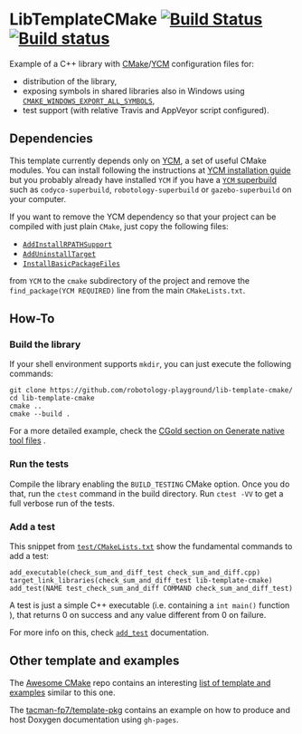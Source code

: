 LibTemplateCMake [![Build Status](https://travis-ci.org/robotology-playground/lib-template-cmake.svg?branch=master)](https://travis-ci.org/robotology-playground/lib-template-cmake) [![Build status](https://ci.appveyor.com/api/projects/status/64u9i4j4jjcmjdpt/branch/master)](https://ci.appveyor.com/project/traversaro/lib-template-cmake/branch/master)
===========

Example of a C++ library with [CMake](https://cmake.org/)/[YCM](https://github.com/robotology/ycm) configuration files for:
  * distribution of the library,
  * exposing symbols in shared libraries also in Windows using [`CMAKE_WINDOWS_EXPORT_ALL_SYMBOLS`](https://blog.kitware.com/create-dlls-on-windows-without-declspec-using-new-cmake-export-all-feature/), 
  * test support (with relative Travis and AppVeyor script configured).
  
## Dependencies 
This template currently depends only on [YCM](https://github.com/robotology/ycm), 
a set of useful CMake modules. You can install following the instructions at [YCM installation guide](http://robotology.github.io/ycm/gh-pages/master/manual/ycm-installing.7.html)
but you probably already have installed `YCM` if you have a [`YCM` superbuild](https://robotology.github.io/ycm/gh-pages/master/manual/ycm-superbuild.7.html) such as `codyco-superbuild`, `robotology-superbuild` or `gazebo-superbuild` on your computer.  

If you want to remove the YCM dependency so that your project can be compiled with just plain `CMake`, just copy the 
following files:
* [`AddInstallRPATHSupport`](https://github.com/robotology/ycm/blob/master/modules/AddInstallRPATHSupport.cmake)
* [`AddUninstallTarget`](https://github.com/robotology/ycm/blob/master/modules/AddUninstallTarget.cmake)
* [`InstallBasicPackageFiles`](https://github.com/robotology/ycm/blob/master/modules/InstallBasicPackageFiles.cmake)

from `YCM` to the `cmake` subdirectory of the project and remove the `find_package(YCM REQUIRED)` line from 
the main `CMakeLists.txt`. 

## How-To

### Build the library  
If your shell environment supports `mkdir`, you can just execute the following commands:
~~~
git clone https://github.com/robotology-playground/lib-template-cmake/
cd lib-template-cmake
cmake ..
cmake --build .
~~~

For a more detailed example, check the [CGold section on Generate native tool files](https://cgold.readthedocs.io/en/latest/first-step/generate-native-tool.html) . 

### Run the tests 
Compile the library enabling the `BUILD_TESTING` CMake option. 
Once you do that, run the `ctest` command in the build directory. 
Run `ctest -VV` to get a full verbose run of the tests. 

### Add a test 
This snippet from [`test/CMakeLists.txt`](test/CMakeLists.txt) show
the fundamental commands to add a test:
~~~
add_executable(check_sum_and_diff_test check_sum_and_diff.cpp)
target_link_libraries(check_sum_and_diff_test lib-template-cmake)
add_test(NAME test_check_sum_and_diff COMMAND check_sum_and_diff_test)
~~~
A test is just a simple C++ executable (i.e. containing a `int main()` function ),
that returns 0 on success and any value different from 0 on failure. 

For more info on this, check [`add_test`](https://cmake.org/cmake/help/v3.7/command/add_test.html) documentation.

## Other template and examples 
The [Awesome CMake](https://github.com/onqtam/awesome-cmake) repo contains an interesting [list of template and examples](https://github.com/onqtam/awesome-cmake#tutorials--examples--templates) similar to this one.

The [tacman-fp7/template-pkg](https://github.com/tacman-fp7/template-pkg) contains an example on how to produce and host Doxygen documentation using `gh-pages`.
